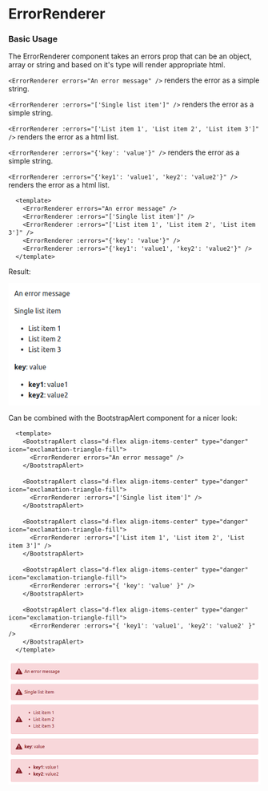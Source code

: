 # ErrorRenderer

### Basic Usage

The ErrorRenderer component takes an errors prop that can be an object, array or string and based on it's type
will render appropriate html.

`<ErrorRenderer errors="An error message" />` renders the error as a simple string.

`<ErrorRenderer :errors="['Single list item']" />` renders the error as a simple string.

`<ErrorRenderer :errors="['List item 1', 'List item 2', 'List item 3']" />` renders the error as a html list.

`<ErrorRenderer :errors="{'key': 'value'}" />` renders the error as a simple string.

`<ErrorRenderer :errors="{'key1': 'value1', 'key2': 'value2'}" />` renders the error as a html list.


```vue
  <template>
    <ErrorRenderer errors="An error message" />
    <ErrorRenderer :errors="['Single list item']" />
    <ErrorRenderer :errors="['List item 1', 'List item 2', 'List item 3']" />
    <ErrorRenderer :errors="{'key': 'value'}" />
    <ErrorRenderer :errors="{'key1': 'value1', 'key2': 'value2'}" />
  </template>
```

Result:

![Error Renderer](../images/error-renderer.png)

Can be combined with the BootstrapAlert component for a nicer look:

```vue
  <template>
    <BootstrapAlert class="d-flex align-items-center" type="danger" icon="exclamation-triangle-fill">
      <ErrorRenderer errors="An error message" />
    </BootstrapAlert>

    <BootstrapAlert class="d-flex align-items-center" type="danger" icon="exclamation-triangle-fill">
      <ErrorRenderer :errors="['Single list item']" />
    </BootstrapAlert>

    <BootstrapAlert class="d-flex align-items-center" type="danger" icon="exclamation-triangle-fill">
      <ErrorRenderer :errors="['List item 1', 'List item 2', 'List item 3']" />
    </BootstrapAlert>

    <BootstrapAlert class="d-flex align-items-center" type="danger" icon="exclamation-triangle-fill">
      <ErrorRenderer :errors="{ 'key': 'value' }" />
    </BootstrapAlert>

    <BootstrapAlert class="d-flex align-items-center" type="danger" icon="exclamation-triangle-fill">
      <ErrorRenderer :errors="{ 'key1': 'value1', 'key2': 'value2' }" />
    </BootstrapAlert>
  </template>
```

![Error Renderer with Bootstrap Alert](../images/error-renderer-bootstrap-alert.png)

